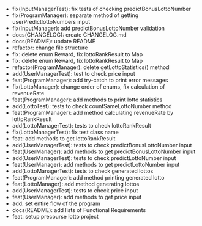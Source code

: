 - fix(InputManagerTest): fix tests of checking predictBonusLottoNumber
- fix(ProgramManager): separate method of getting userPredictlottoNumbers input
- fix(InputManager): add predictBonusLottoNumber validation
- docs(CHANGELOG): create CHANGELOG.md
- docs(README): update README
- refactor: change file structure
- fix: delete enum Reward, fix lottoRankResult to Map
- fix: delete enum Reward, fix lottoRankResult to Map
- refactor(ProgramManager): delete getLottoStatistics() method
- add(UserManagerTest): test to check price input
- feat(ProgramManager): add try-catch to print error messages
- fix(LottoManager): change order of enums, fix calculation of revenueRate
- feat(ProgramManager): add methods to print lotto statistics
- add(LottoTest): tests to check countSameLottoNumber method
- feat(ProgramManager): add method calculating revenueRate by lottoRankResult
- add(LottoManagerTest): tests to check lottoRankResult
- fix(LottoManagerTest): fix test class name
- feat: add methods to get lottoRankResult
- add(UserManagerTest): tests to check predictBonusLottoNumber input
- feat(UserManager): add methods to get predictBonusLottoNumber input
- add(UserManagerTest): tests to check predictLottoNumber input
- feat(UserManager): add methods to get predictLottoNumber input
- add(LottoManagerTest): tests to check generated lottos
- feat(ProgramManager): add method printing generated lotto
- feat(LottoManager): add method generating lottos
- add(UserManagerTest): tests to check price input
- feat(UserManager): add methods to get price input
- add: set entire flow of the program
- docs(README): add lists of Functional Requirements
- feat: setup precourse lotto project
